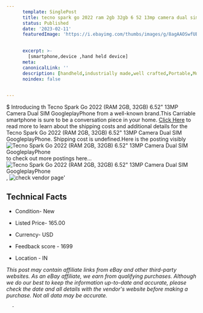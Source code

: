 ```yaml
---
      template: SinglePost
      title: tecno spark go 2022 ram 2gb 32gb 6 52 13mp camera dual sim googleplayphone
      status: Published
      date: '2023-02-11'
      featuredImage: 'https://i.ebayimg.com/thumbs/images/g/8agAAOSwfUBhzVnB/s-l225.jpg'
       

      excerpt: >-
        [smartphone,device ,hand held device]
      meta:
      canonicalLink: ''
      description: [handheld,industrially made,well crafted,Portable,Mobile,Compact,Convenient,Lightweight,Maneuverable,Man-portable,Miniature,Carriable,Hand-held,Light,Holdable,Transportable,Mobile device,Pocket-sized,On-the-go,Wireless,Cordless,Compact size,Convenient size, smartphone,device ,hand held device]
      noindex: false
      

---
```

$
      Introducing th Tecno Spark Go 2022 (RAM 2GB, 32GB) 6.52"  13MP Camera Dual SIM GoogleplayPhone from a well-known brand.This Carriable smartphone is sure to be a conversation piece in your home. [Click Here](https://www.ebay.com/itm/185236057701?hash=item2b20edee65%3Ag%3A8agAAOSwfUBhzVnB&mkevt=1&mkcid=1&mkrid=711-53200-19255-0&campid=%253CePNCampaignId%253E&customid=%253CreferenceId%253E&toolid=10049) to read more to learn about the shipping costs and additional details for the Tecno Spark Go 2022 (RAM 2GB, 32GB) 6.52"  13MP Camera Dual SIM GoogleplayPhone. Shipping cost is undefined.Here is the posting visibly ![Tecno Spark Go 2022 (RAM 2GB, 32GB) 6.52"  13MP Camera Dual SIM GoogleplayPhone](https://i.ebayimg.com/thumbs/images/g/8agAAOSwfUBhzVnB/s-l225.jpg) to check out more postings here... ![Tecno Spark Go 2022 (RAM 2GB, 32GB) 6.52"  13MP Camera Dual SIM GoogleplayPhone](https://i.ebayimg.com/images/g/8agAAOSwfUBhzVnB/s-l1600.jpg), ![check vendor page](https://origin-galleryplus.ebayimg.com/ws/web/185236057701_2_0_1/225x225.jpg,https://origin-galleryplus.ebayimg.com/ws/web/185236057701_3_0_1/225x225.jpg,https://origin-galleryplus.ebayimg.com/ws/web/185236057701_4_0_1/225x225.jpg,https://origin-galleryplus.ebayimg.com/ws/web/185236057701_5_0_1/225x225.jpg,https://origin-galleryplus.ebayimg.com/ws/web/185236057701_6_0_1/225x225.jpg,https://origin-galleryplus.ebayimg.com/ws/web/185236057701_7_0_1/225x225.jpg,https://origin-galleryplus.ebayimg.com/ws/web/185236057701_8_0_1/225x225.jpg,https://origin-galleryplus.ebayimg.com/ws/web/185236057701_9_0_1/225x225.jpg,https://origin-galleryplus.ebayimg.com/ws/web/185236057701_10_0_1/225x225.jpg,https://origin-galleryplus.ebayimg.com/ws/web/185236057701_11_0_1/225x225.jpg,https://origin-galleryplus.ebayimg.com/ws/web/185236057701_12_0_1/225x225.jpg)'

      

 ## Technical Facts 



     
      

 - Condition- New 


      

 - Listed Price- 165.00 


      

 - Currency- USD 


      

 - Feedback score - 1699 


      

 - Location - IN 


      
      

 *_This post may contain affiliate links from eBay and other third-party websites. As an eBay affiliate, we earn from qualifying purchases. Although we do our best to keep the information up-to-date and accurate, please check the date and all details with the vendor's website before making a purchase. Not all data may be accurate._*




      -

